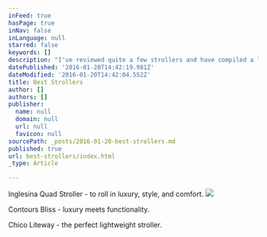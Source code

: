 ```yaml
---
inFeed: true
hasPage: true
inNav: false
inLanguage: null
starred: false
keywords: []
description: "I've reviewed quite a few strollers and have compiled a list of my favorites."
datePublished: '2016-01-20T14:42:19.981Z'
dateModified: '2016-01-20T14:42:04.552Z'
title: Best Strollers
author: []
authors: []
publisher:
  name: null
  domain: null
  url: null
  favicon: null
sourcePath: _posts/2016-01-20-best-strollers.md
published: true
url: best-strollers/index.html
_type: Article

---
```

Inglesina Quad Stroller - to roll in luxury, style, and comfort.
![](https://the-grid-user-content.s3-us-west-2.amazonaws.com/ef6157a4-bb85-4a97-906c-29fcb5e3ec5f.jpg)

Contours Bliss - luxury meets functionality.

Chico Liteway - the perfect lightweight stroller.
